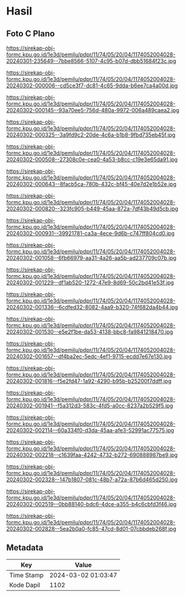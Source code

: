 # Hasil

## Foto C Plano

https://sirekap-obj-formc.kpu.go.id/1e3d/pemilu/pdpr/11/74/05/20/04/1174052004028-20240301-235649--7bbe8566-5107-4c95-b07d-dbb51684f23c.jpg

https://sirekap-obj-formc.kpu.go.id/1e3d/pemilu/pdpr/11/74/05/20/04/1174052004028-20240302-000006--cd5ce3f7-dc81-4c65-9dda-b6ee7ca4a00d.jpg

https://sirekap-obj-formc.kpu.go.id/1e3d/pemilu/pdpr/11/74/05/20/04/1174052004028-20240302-000145--93a70ee5-756d-480a-9972-006a489caea2.jpg

https://sirekap-obj-formc.kpu.go.id/1e3d/pemilu/pdpr/11/74/05/20/04/1174052004028-20240302-000325--3a9fd9c2-20de-4c6a-b1b8-9fbd735eb45f.jpg

https://sirekap-obj-formc.kpu.go.id/1e3d/pemilu/pdpr/11/74/05/20/04/1174052004028-20240302-000508--27308c0e-cea0-4a53-b8cc-c19e3e65da91.jpg

https://sirekap-obj-formc.kpu.go.id/1e3d/pemilu/pdpr/11/74/05/20/04/1174052004028-20240302-000643--8facb5ca-780b-432c-bf45-40e7d2e1b52e.jpg

https://sirekap-obj-formc.kpu.go.id/1e3d/pemilu/pdpr/11/74/05/20/04/1174052004028-20240302-000820--323fc905-b449-45aa-872a-7df43b49d5cb.jpg

https://sirekap-obj-formc.kpu.go.id/1e3d/pemilu/pdpr/11/74/05/20/04/1174052004028-20240302-000931--39921781-ca3a-4ece-9d6b-c747ff804cd0.jpg

https://sirekap-obj-formc.kpu.go.id/1e3d/pemilu/pdpr/11/74/05/20/04/1174052004028-20240302-001058--6fb66979-aa31-4a26-aa5b-ad237709c07b.jpg

https://sirekap-obj-formc.kpu.go.id/1e3d/pemilu/pdpr/11/74/05/20/04/1174052004028-20240302-001229--df1ab520-1272-47e9-8d69-50c2bd41e53f.jpg

https://sirekap-obj-formc.kpu.go.id/1e3d/pemilu/pdpr/11/74/05/20/04/1174052004028-20240302-001336--6cdfed32-8082-4aa9-b320-74f682da4b44.jpg

https://sirekap-obj-formc.kpu.go.id/1e3d/pemilu/pdpr/11/74/05/20/04/1174052004028-20240302-001530--e5e2f1be-da53-4138-bbc8-fa9841218470.jpg

https://sirekap-obj-formc.kpu.go.id/1e3d/pemilu/pdpr/11/74/05/20/04/1174052004028-20240302-001657--df4ba2ec-5edc-4ef1-9715-ecdd7e67e130.jpg

https://sirekap-obj-formc.kpu.go.id/1e3d/pemilu/pdpr/11/74/05/20/04/1174052004028-20240302-001816--f5e2fd47-1a92-4290-b95b-b25200f7ddff.jpg

https://sirekap-obj-formc.kpu.go.id/1e3d/pemilu/pdpr/11/74/05/20/04/1174052004028-20240302-001941--f5a312d3-583c-4fd5-a0cc-8237a2b529f5.jpg

https://sirekap-obj-formc.kpu.go.id/1e3d/pemilu/pdpr/11/74/05/20/04/1174052004028-20240302-002114--60a334f0-d3da-45aa-afe3-52991ac77575.jpg

https://sirekap-obj-formc.kpu.go.id/1e3d/pemilu/pdpr/11/74/05/20/04/1174052004028-20240302-002218--c1639faa-4242-4732-b272-690888987be9.jpg

https://sirekap-obj-formc.kpu.go.id/1e3d/pemilu/pdpr/11/74/05/20/04/1174052004028-20240302-002328--147b1807-081c-48b7-a72a-87b6d465d250.jpg

https://sirekap-obj-formc.kpu.go.id/1e3d/pemilu/pdpr/11/74/05/20/04/1174052004028-20240302-002519--0bb88140-bdc6-4dce-a355-b4c6cbfd3f46.jpg

https://sirekap-obj-formc.kpu.go.id/1e3d/pemilu/pdpr/11/74/05/20/04/1174052004028-20240302-002828--5ea2b0a0-fc85-47cd-8d01-07cbbdeb268f.jpg


## Metadata

| Key        | Value               |
| ---------- | ------------------- |
| Time Stamp | 2024-03-02 01:03:47 |
| Kode Dapil | 1102                |



